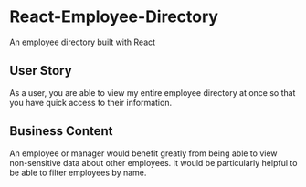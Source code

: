 # React-Employee-Directory
An employee directory built with React

## User Story 

As a user, you are able to view my entire employee directory at once so that you have quick access to their information.

## Business Content 

An employee or manager would benefit greatly from being able to view non-sensitive data about other employees. It would be particularly helpful to be able to filter employees by name.


